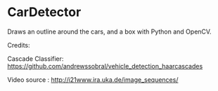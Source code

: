 # CarDetector
Draws an outline around the cars, and a box with Python and OpenCV. 

Credits:

Cascade Classifier: https://github.com/andrewssobral/vehicle_detection_haarcascades

Video source : http://i21www.ira.uka.de/image_sequences/
